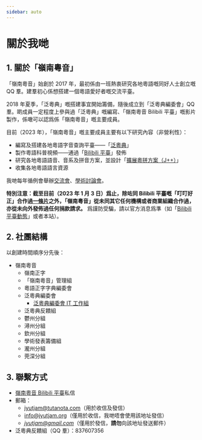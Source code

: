 ```yaml
---
sidebar: auto
---
```


# 關於我哋

## 1. 關於「嶺南粵音」

「嶺南粵音」始創於 2017 年，最初係由一班熱衷研究各地粵語嘅同好人士創立嘅 QQ 羣。建羣初心係想搭建一個粵語愛好者嘅交流平臺。

2018 年夏季，「泛粵典」嘅搭建事宜開始籌備，隨後成立到「泛粵典編委會」QQ 羣。啲成員一定程度上參與過「泛粵典」嘅編寫、「嶺南粵音 Bilibili 平臺」嘅影片製作，係噉可以認爲係「嶺南粵音」嘅主要成員。

目前（2023 年），「嶺南粵音」嘅主要成員主要有以下研究內容（非營利性）：

- 編寫及搭建各地粵語字音查詢平臺——「[泛粵典](/jyutdict-android/)」
- 製作粵語科普視頻——通過「[Bilibili 平臺](https://space.bilibili.com/410568594)」發佈
- 研究各地粵語語音、音系及拼音方案，並設計「[擴展粵拼方案（J++）](/j++/)」
- 收集各地粵語語言資源

我哋每年循例會舉辦[交流會](/pan-cantonese-offline-meeting/)、[學術討論會](/folisc/)。

**特別注意：截至目前（2023 年 1 月 3 日）爲止，除咗同 Bilibili 平臺嘅「叮叮好正」合作過[一條片](https://www.bilibili.com/video/BV1ji4y1L7W6)之外，「嶺南粵音」從未同其它任何機構或者商業組織合作過，亦從未向外發佈過任何捐款請求。** 爲謹防受騙，請以官方消息爲準（如「[Bilibili 平臺動態](https://space.bilibili.com/410568594/dynamic)」或者本站）。

## 2. 社團結構

以創建時間順序分先後：

- 嶺南粵音
    - 嶺南正字
    - 「嶺南粵音」管理組
    - 粵語正字字典編委會
    - 泛粵典編委會
        - [泛粵典編委會 IT 工作組](https://github.com/JyutdictEB)
    - 泛粵典反饋組
    - 鬱州分組
    - 潯州分組
    - 欽州分組
    - 學術發表籌備組
    - 瀧州分組
    - 莞深分組

## 3. 聯繫方式

- [嶺南粵音 Bilibili 平臺](https://space.bilibili.com/410568594)私信
- 郵箱：
    - jyutjam@tutanota.com（用於收信及發信）
    - info@jyutjam.org（僅用於收信，我哋唔會使用該地址發信）
    - *jyutjam@gmail.com*（僅用於發信，**請勿**向該地址發送郵件）
- 泛粵典反饋組（QQ 羣）：837607356
